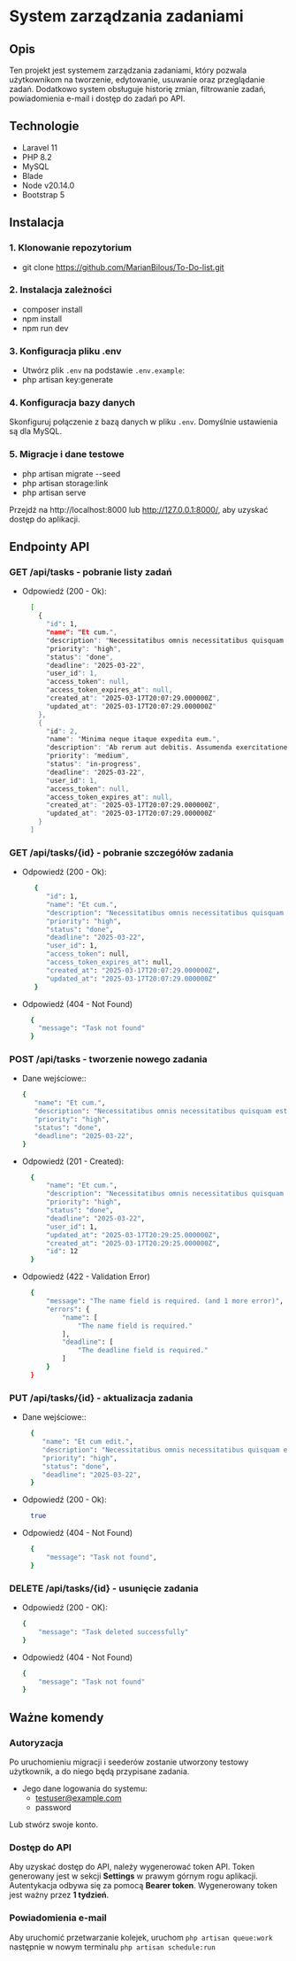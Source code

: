 # System zarządzania zadaniami

## Opis
Ten projekt jest systemem zarządzania zadaniami, który pozwala użytkownikom na tworzenie, edytowanie, usuwanie oraz przeglądanie zadań. Dodatkowo system obsługuje historię zmian, filtrowanie zadań, powiadomienia e-mail i dostęp do zadań po API.

## Technologie
- Laravel 11
- PHP 8.2
- MySQL
- Blade
- Node v20.14.0
- Bootstrap 5

## Instalacja

### 1. Klonowanie repozytorium
- git clone https://github.com/MarianBilous/To-Do-list.git

### 2. Instalacja zależności
- composer install
- npm install
- npm run dev

### 3. Konfiguracja pliku .env
- Utwórz plik `.env` na podstawie `.env.example`:
- php artisan key:generate

### 4. Konfiguracja bazy danych
Skonfiguruj połączenie z bazą danych w pliku `.env`. Domyślnie ustawienia są dla MySQL.

### 5. Migracje i dane testowe
- php artisan migrate --seed
- php artisan storage:link
- php artisan serve

Przejdź na http://localhost:8000 lub http://127.0.0.1:8000/, aby uzyskać dostęp do aplikacji.


## Endpointy API
### GET /api/tasks - pobranie listy zadań
  - Odpowiedź (200 - Ok):
    ```sh
      [
        {
          "id": 1,
          "name": "Et cum.",
          "description": "Necessitatibus omnis necessitatibus quisquam est culpa. Esse officiis molestias voluptatum ut.",
          "priority": "high",
          "status": "done",
          "deadline": "2025-03-22",
          "user_id": 1,
          "access_token": null,
          "access_token_expires_at": null,
          "created_at": "2025-03-17T20:07:29.000000Z",
          "updated_at": "2025-03-17T20:07:29.000000Z"
        },
        {
          "id": 2,
          "name": "Minima neque itaque expedita eum.",
          "description": "Ab rerum aut debitis. Assumenda exercitationem suscipit aut et. Error id velit libero illum qui.",
          "priority": "medium",
          "status": "in-progress",
          "deadline": "2025-03-22",
          "user_id": 1,
          "access_token": null,
          "access_token_expires_at": null,
          "created_at": "2025-03-17T20:07:29.000000Z",
          "updated_at": "2025-03-17T20:07:29.000000Z"
        }
      ]
    ```
### GET /api/tasks/{id} - pobranie szczegółów zadania

  - Odpowiedź (200 - Ok):

    ```sh
       {
          "id": 1,
          "name": "Et cum.",
          "description": "Necessitatibus omnis necessitatibus quisquam est culpa. Esse officiis molestias voluptatum ut.",
          "priority": "high",
          "status": "done",
          "deadline": "2025-03-22",
          "user_id": 1,
          "access_token": null,
          "access_token_expires_at": null,
          "created_at": "2025-03-17T20:07:29.000000Z",
          "updated_at": "2025-03-17T20:07:29.000000Z"
       }
    ```
  - Odpowiedź (404 - Not Found)
    ```sh
      {
        "message": "Task not found"
      }
    ```
### POST /api/tasks - tworzenie nowego zadania

  - Dane wejściowe::
    ```sh
    {
       "name": "Et cum.",
       "description": "Necessitatibus omnis necessitatibus quisquam est culpa. Esse officiis molestias voluptatum ut.",
       "priority": "high",
       "status": "done",
       "deadline": "2025-03-22",
    }
    ```
  - Odpowiedź (201 - Created):
    ```sh
      {
          "name": "Et cum.",
          "description": "Necessitatibus omnis necessitatibus quisquam est culpa. Esse officiis molestias voluptatum ut.",
          "priority": "high",
          "status": "done",
          "deadline": "2025-03-22",
          "user_id": 1,
          "updated_at": "2025-03-17T20:29:25.000000Z",
          "created_at": "2025-03-17T20:29:25.000000Z",
          "id": 12
      }
    ```
  - Odpowiedź (422 - Validation Error)
    ```sh
      {
          "message": "The name field is required. (and 1 more error)",
          "errors": {
              "name": [
                  "The name field is required."
              ],
              "deadline": [
                  "The deadline field is required."
              ]
          }
      }
    ```
### PUT /api/tasks/{id} - aktualizacja zadania
- Dane wejściowe::
  ```sh
    {
       "name": "Et cum edit.",
       "description": "Necessitatibus omnis necessitatibus quisquam est culpa. Esse officiis molestias voluptatum ut.",
       "priority": "high",
       "status": "done",
       "deadline": "2025-03-22",
    }
    ```
- Odpowiedź (200 - Ok):
  ```sh
    true
  ```
- Odpowiedź (404 - Not Found)
  ```sh
    {
        "message": "Task not found",
    }
  ```
### DELETE /api/tasks/{id} - usunięcie zadania
- Odpowiedź (200 - OK):
    ```sh
    {
        "message": "Task deleted successfully"
    }
    ```
- Odpowiedź (404 - Not Found)
    ```sh
    {
        "message": "Task not found"
    }
    ```

## Ważne komendy
### Autoryzacja
Po uruchomieniu migracji i seederów zostanie utworzony testowy użytkownik, a do niego będą przypisane zadania.

- Jego dane logowania do systemu:
    - testuser@example.com
    - password

Lub stwórz swoje konto.

### Dostęp do API
Aby uzyskać dostęp do API, należy wygenerować token API. Token generowany jest w sekcji **Settings** w prawym górnym rogu aplikacji.
Autentykacja odbywa się za pomocą **Bearer token**.
Wygenerowany token jest ważny przez **1 tydzień**.

### Powiadomienia e-mail
Aby uruchomić przetwarzanie kolejek, uruchom `php artisan queue:work` następnie w nowym terminalu `php artisan schedule:run`

